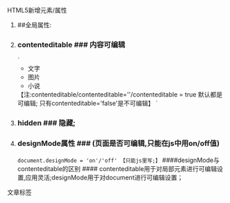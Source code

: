 HTML5新增元素/属性

1. ##全局属性:
1. ### contenteditable ###   内容可编辑
    `
      <ul contenteditable>
          <li>文字</li>
          <li>图片</li>
          <li>小说</li>
      </ul>
      【注:contenteditable/contenteditable=''/contenteditable = true 默认都是可编辑; 只有contenteditable='false'是不可编辑】
    `
2. ### hidden ###  隐藏;
3. ### designMode属性 ###  (页面是否可编辑,只能在js中用on/off值)
    `
       document.designMode = 'on'/'off' 【只能js里写;】
    `
    ####designMode与contenteditable的区别 ####
         contenteditable用于对局部元素进行可编辑设置,应用灵活;designMode用于对document进行可编辑设置；

文章标签

